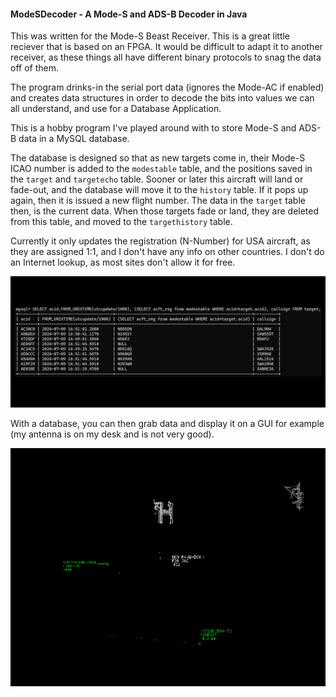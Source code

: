 #### ModeSDecoder - A Mode-S and ADS-B Decoder in Java

This was written for the Mode-S Beast Receiver. This is a great little reciever that is based on an FPGA. It would be difficult to adapt it to another receiver, as these things all have different binary protocols to snag the data off of them.

The program drinks-in the serial port data (ignores the Mode-AC if enabled) and creates data structures in order to decode the bits into values we can all understand, and use for a Database Application.

This is a hobby program I've played around with to store Mode-S and ADS-B data in a MySQL database.

The database is designed so that as new targets come in, their Mode-S ICAO number is added to the ```modestable``` table, and the positions saved in the ```target``` and ```targetecho``` table. Sooner or later this aircraft will land or fade-out, and the database will move it to the ```history``` table. If it pops up again, then it is issued a new flight number. The data in the ```target``` table then, is the current data. When those targets fade or land, they are deleted from this table, and moved to the ```targethistory``` table.

Currently it only updates the registration (N-Number) for USA aircraft, as they are assigned 1:1, and I don't have any info on other countries. I don't do an Internet lookup, as most sites don't allow it for free.

![Sample Query](sample.png)

With a database, you can then grab data and display it on a GUI for example (my antenna is on my desk and is not very good).

![Sample Display](radar.png)
